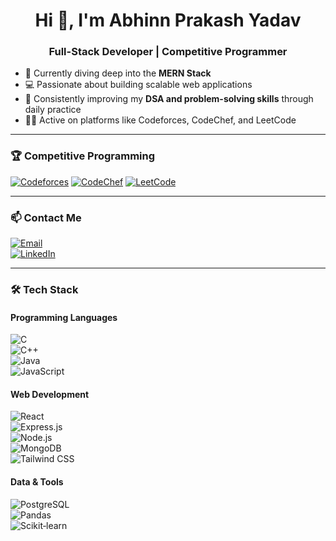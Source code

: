 <h1 align="center">Hi 👋, I'm Abhinn Prakash Yadav</h1>
<h3 align="center">Full-Stack Developer | Competitive Programmer</h3>

- 🌱 Currently diving deep into the **MERN Stack**
- 💻 Passionate about building scalable web applications
- 🧠 Consistently improving my **DSA and problem-solving skills** through daily practice
- 👨‍💻 Active on platforms like Codeforces, CodeChef, and LeetCode

---

### 🏆 Competitive Programming

[![Codeforces](https://img.shields.io/badge/Codeforces-Specialist%20(1436)-blue?logo=codeforces&logoColor=white)](https://codeforces.com/profile/abhinn14)
[![CodeChef](https://img.shields.io/badge/CodeChef-3★%20(1642)-orange?logo=codechef&logoColor=white)](https://www.codechef.com/users/abhinn14)
[![LeetCode](https://img.shields.io/badge/LeetCode-@abhinnprakashyadav-FFA116?logo=leetcode&logoColor=white)](https://leetcode.com/abhinnprakashyadav)

---

### 📫 Contact Me

[![Email](https://img.shields.io/badge/Email-abhinn4869@gmail.com-red?logo=gmail&logoColor=white)](mailto:abhinn4869@gmail.com)  
[![LinkedIn](https://img.shields.io/badge/LinkedIn-abhinny-blue?logo=linkedin&logoColor=white)](https://linkedin.com/in/abhinny)

---

### 🛠️ Tech Stack

#### Programming Languages  
![C](https://img.shields.io/badge/C-%231787F2.svg?logo=c&logoColor=white)  
![C++](https://img.shields.io/badge/C++-%2300599C.svg?logo=c%2B%2B&logoColor=white)  
![Java](https://img.shields.io/badge/Java-%23ED8B00.svg?logo=java&logoColor=white)  
![JavaScript](https://img.shields.io/badge/JavaScript-%23F7DF1E.svg?logo=javascript&logoColor=black)

#### Web Development  
![React](https://img.shields.io/badge/React-%2361DAFB.svg?logo=react&logoColor=black)  
![Express.js](https://img.shields.io/badge/Express.js-gray?logo=express&logoColor=white)  
![Node.js](https://img.shields.io/badge/Node.js-%23339933.svg?logo=node.js&logoColor=white)  
![MongoDB](https://img.shields.io/badge/MongoDB-%2347A248.svg?logo=mongodb&logoColor=white)  
![Tailwind CSS](https://img.shields.io/badge/Tailwind_CSS-%2338B2AC.svg?logo=tailwind-css&logoColor=white)

#### Data & Tools  
![PostgreSQL](https://img.shields.io/badge/PostgreSQL-%23336791.svg?logo=postgresql&logoColor=white)  
![Pandas](https://img.shields.io/badge/Pandas-%23150458.svg?logo=pandas&logoColor=white)  
![Scikit‑learn](https://img.shields.io/badge/Scikit--learn-%230074C0.svg?logo=scikit-learn&logoColor=white)
